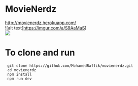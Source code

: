 # MovieNerdz
http://movienerdz.herokuapp.com/ <br>
![alt text]https://imgur.com/a/S9AaMaS) <br>
<img src="https://imgur.com/a/S9AaMaS"/>
<h1>To clone and run </h1>
<code> git clone https://github.com/MohamedRaffik/movienerdz.git </code> <br>
<code> cd movienerdz </code><br>
<code> npm install </code><br>
<code> npm run dev </code>

       
